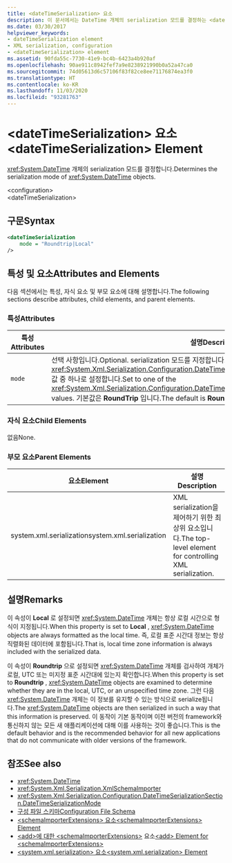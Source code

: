 ```yaml
---
title: <dateTimeSerialization> 요소
description: 이 문서에서는 DateTime 개체의 serialization 모드를 결정하는 <dateTimeSerialization> 요소에 대해 설명합니다.
ms.date: 03/30/2017
helpviewer_keywords:
- dateTimeSerialization element
- XML serialization, configuration
- <dateTimeSerialization> element
ms.assetid: 90fda55c-7730-41e9-bc4b-6423a4b920af
ms.openlocfilehash: 90ae911c8942fef7a9e8238921990b0a52a47ca0
ms.sourcegitcommit: 74d05613d6c57106f83f82ce8ee71176874ea3f0
ms.translationtype: HT
ms.contentlocale: ko-KR
ms.lasthandoff: 11/03/2020
ms.locfileid: "93281763"
---
```

# <a name="datetimeserialization-element"></a><span data-ttu-id="d6ba9-103">\<dateTimeSerialization> 요소</span><span class="sxs-lookup"><span data-stu-id="d6ba9-103">\<dateTimeSerialization> Element</span></span>
<span data-ttu-id="d6ba9-104"><xref:System.DateTime> 개체의 serialization 모드를 결정합니다.</span><span class="sxs-lookup"><span data-stu-id="d6ba9-104">Determines the serialization mode of <xref:System.DateTime> objects.</span></span>  
  
 \<configuration>  
\<dateTimeSerialization>  
  
## <a name="syntax"></a><span data-ttu-id="d6ba9-105">구문</span><span class="sxs-lookup"><span data-stu-id="d6ba9-105">Syntax</span></span>  
  
```xml  
<dateTimeSerialization  
    mode = "Roundtrip|Local"  
/>  
```  
  
## <a name="attributes-and-elements"></a><span data-ttu-id="d6ba9-106">특성 및 요소</span><span class="sxs-lookup"><span data-stu-id="d6ba9-106">Attributes and Elements</span></span>  
 <span data-ttu-id="d6ba9-107">다음 섹션에서는 특성, 자식 요소 및 부모 요소에 대해 설명합니다.</span><span class="sxs-lookup"><span data-stu-id="d6ba9-107">The following sections describe attributes, child elements, and parent elements.</span></span>  
  
### <a name="attributes"></a><span data-ttu-id="d6ba9-108">특성</span><span class="sxs-lookup"><span data-stu-id="d6ba9-108">Attributes</span></span>  
  
|<span data-ttu-id="d6ba9-109">특성</span><span class="sxs-lookup"><span data-stu-id="d6ba9-109">Attributes</span></span>|<span data-ttu-id="d6ba9-110">설명</span><span class="sxs-lookup"><span data-stu-id="d6ba9-110">Description</span></span>|  
|----------------|-----------------|  
|`mode`|<span data-ttu-id="d6ba9-111">선택 사항입니다.</span><span class="sxs-lookup"><span data-stu-id="d6ba9-111">Optional.</span></span> <span data-ttu-id="d6ba9-112">serialization 모드를 지정합니다.</span><span class="sxs-lookup"><span data-stu-id="d6ba9-112">Specifies the serialization mode.</span></span> <span data-ttu-id="d6ba9-113"><xref:System.Xml.Serialization.Configuration.DateTimeSerializationSection.DateTimeSerializationMode> 값 중 하나로 설정합니다.</span><span class="sxs-lookup"><span data-stu-id="d6ba9-113">Set to one of the <xref:System.Xml.Serialization.Configuration.DateTimeSerializationSection.DateTimeSerializationMode> values.</span></span> <span data-ttu-id="d6ba9-114">기본값은 **RoundTrip** 입니다.</span><span class="sxs-lookup"><span data-stu-id="d6ba9-114">The default is **RoundTrip**.</span></span>|  
  
### <a name="child-elements"></a><span data-ttu-id="d6ba9-115">자식 요소</span><span class="sxs-lookup"><span data-stu-id="d6ba9-115">Child Elements</span></span>  
 <span data-ttu-id="d6ba9-116">없음</span><span class="sxs-lookup"><span data-stu-id="d6ba9-116">None.</span></span>  
  
### <a name="parent-elements"></a><span data-ttu-id="d6ba9-117">부모 요소</span><span class="sxs-lookup"><span data-stu-id="d6ba9-117">Parent Elements</span></span>  
  
|<span data-ttu-id="d6ba9-118">요소</span><span class="sxs-lookup"><span data-stu-id="d6ba9-118">Element</span></span>|<span data-ttu-id="d6ba9-119">설명</span><span class="sxs-lookup"><span data-stu-id="d6ba9-119">Description</span></span>|  
|-------------|-----------------|  
|<span data-ttu-id="d6ba9-120">system.xml.serialization</span><span class="sxs-lookup"><span data-stu-id="d6ba9-120">system.xml.serialization</span></span>|<span data-ttu-id="d6ba9-121">XML serialization을 제어하기 위한 최상위 요소입니다.</span><span class="sxs-lookup"><span data-stu-id="d6ba9-121">The top-level element for controlling XML serialization.</span></span>|  
  
## <a name="remarks"></a><span data-ttu-id="d6ba9-122">설명</span><span class="sxs-lookup"><span data-stu-id="d6ba9-122">Remarks</span></span>  

<span data-ttu-id="d6ba9-123">이 속성이 **Local** 로 설정되면 <xref:System.DateTime> 개체는 항상 로컬 시간으로 형식이 지정됩니다.</span><span class="sxs-lookup"><span data-stu-id="d6ba9-123">When this property is set to **Local** , <xref:System.DateTime> objects are always formatted as the local time.</span></span> <span data-ttu-id="d6ba9-124">즉, 로컬 표준 시간대 정보는 항상 직렬화된 데이터에 포함됩니다.</span><span class="sxs-lookup"><span data-stu-id="d6ba9-124">That is, local time zone information is always included with the serialized data.</span></span>
  
<span data-ttu-id="d6ba9-125">이 속성이 **Roundtrip** 으로 설정되면 <xref:System.DateTime> 개체를 검사하여 개체가 로컬, UTC 또는 미지정 표준 시간대에 있는지 확인합니다.</span><span class="sxs-lookup"><span data-stu-id="d6ba9-125">When this property is set to **Roundtrip** , <xref:System.DateTime> objects are examined to determine whether they are in the local, UTC, or an unspecified time zone.</span></span> <span data-ttu-id="d6ba9-126">그런 다음 <xref:System.DateTime> 개체는 이 정보를 유지할 수 있는 방식으로 serialize됩니다.</span><span class="sxs-lookup"><span data-stu-id="d6ba9-126">The <xref:System.DateTime> objects are then serialized in such a way that this information is preserved.</span></span> <span data-ttu-id="d6ba9-127">이 동작이 기본 동작이며 이전 버전의 framework와 통신하지 않는 모든 새 애플리케이션에 대해 이를 사용하는 것이 좋습니다.</span><span class="sxs-lookup"><span data-stu-id="d6ba9-127">This is the default behavior and is the recommended behavior for all new applications that do not communicate with older versions of the framework.</span></span>  
  
## <a name="see-also"></a><span data-ttu-id="d6ba9-128">참조</span><span class="sxs-lookup"><span data-stu-id="d6ba9-128">See also</span></span>

- <xref:System.DateTime>
- <xref:System.Xml.Serialization.XmlSchemaImporter>
- <xref:System.Xml.Serialization.Configuration.DateTimeSerializationSection.DateTimeSerializationMode>
- [<span data-ttu-id="d6ba9-129">구성 파일 스키마</span><span class="sxs-lookup"><span data-stu-id="d6ba9-129">Configuration File Schema</span></span>](../../framework/configure-apps/file-schema/index.md)
- [<span data-ttu-id="d6ba9-130">\<schemaImporterExtensions> 요소</span><span class="sxs-lookup"><span data-stu-id="d6ba9-130">\<schemaImporterExtensions> Element</span></span>](schemaimporterextensions-element.md)
- <span data-ttu-id="d6ba9-131">[\<add>에 대한 \<schemaImporterExtensions>](add-element-for-schemaimporterextensions.md) 요소</span><span class="sxs-lookup"><span data-stu-id="d6ba9-131">[\<add> Element for \<schemaImporterExtensions>](add-element-for-schemaimporterextensions.md)</span></span>
- [<span data-ttu-id="d6ba9-132">\<system.xml.serialization> 요소</span><span class="sxs-lookup"><span data-stu-id="d6ba9-132">\<system.xml.serialization> Element</span></span>](system-xml-serialization-element.md)
